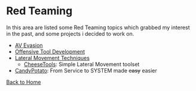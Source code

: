 # Red Teaming

In this area are listed some Red Teaming topics which grabbed my interest in the past, and some projects i decided to work on.

* [AV Evasion](./AV_Evasion/)
* [Offensive Tool Development](./Development/)
* [Lateral Movement Techniques](./LateralMovement/)
    - [CheeseTools][1]: Simple Lateral Movement toolset
* [CandyPotato][2]: From Service to SYSTEM made ~~easy~~ easier

[Back to Home](https://klezvirus.github.io/)

[1]:https://github.com/klezVirus/CheeseTools
[2]:https://github.com/klezVirus/CandyPotato